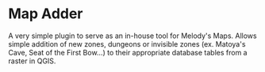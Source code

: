 # Map Adder

A very simple plugin to serve as an in-house tool for Melody's Maps. Allows simple addition of new zones, dungeons or invisible zones (ex. Matoya's Cave, Seat of the First Bow...) to their appropriate database tables from a raster in QGIS.